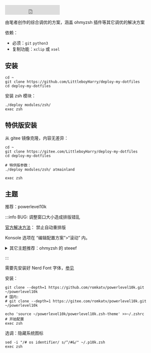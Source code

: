 <iframe src="https://ghbtns.com/github-btn.html?user=littleboyharry&repo=deploy-my-dotfiles&type=star&count=true&size=large" frameborder="0" scrolling="0" width="180" height="32" title="GitHub" style={{float:'right'}}></iframe>

由笔者创作的综合调优的方案，涵盖 ohmyzsh 插件等其它调优的解决方案

依赖：

- 必须：`git` `python3`
- 复制功能：`xclip` 或 `xsel`

## 安装

```shell
cd ~
git clone https://github.com/LittleboyHarry/deploy-my-dotfiles
cd deploy-my-dotfiles
```

安装 zsh 模块：

```
./deploy modules/zsh/
exec zsh
```

## 特供版安装

从 gitee 镜像克隆，内容无差异：

```shell
cd ~
git clone https://gitee.com/LittleboyHarry/deploy-my-dotfiles
cd deploy-my-dotfiles

# 特供版参数：
./deploy modules/zsh/ atmainland

exec zsh
```

## 主题

推荐：powerlevel10k

:::info BUG: 调整窗口大小造成排版错乱

[官方解决方法](https://github.com/romkatv/powerlevel10k/blob/master/README.md#the-anatomy-of-the-problem)：
禁止自动重排版

Konsole 选项在 “编辑配置方案”>“滚动” 内。

<details>
    <summary>其它主题推荐：ohmyzsh 的 steeef</summary>

依赖 `deploy-my-dotfiles` 的 `~/.zshrc` 配置：

    source ~/.deploy-my-dotfiles/zsh-plugins/ohmyzsh/lib/git.zsh
    source ~/.deploy-my-dotfiles/zsh-plugins/ohmyzsh/themes/steeef.zsh-theme

</details>

<!-- todo: ys or zsh 重编译
https://www.zsh.org/mla/workers//2019/msg00561.html
-->

:::

需要先安装好 Nerd Font 字体，[参见](./font#cascadiacode-nerdfont)

安装：

```shell
git clone --depth=1 https://github.com/romkatv/powerlevel10k.git ~/powerlevel10k
# 国内:
# git clone --depth=1 https://gitee.com/romkatv/powerlevel10k.git ~/powerlevel10k

echo 'source ~/powerlevel10k/powerlevel10k.zsh-theme' >>~/.zshrc
# 开始配置
exec zsh
```

选调：隐藏系统图标

    sed -i "/# os identifier/ s/^/#&/" ~/.p10k.zsh
    exec zsh
